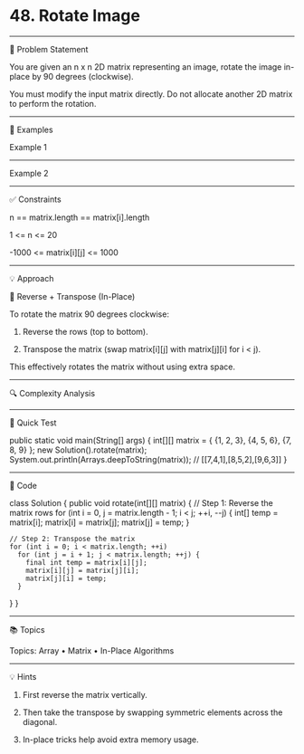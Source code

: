 # 48. Rotate Image

  


---

🧩 Problem Statement

You are given an n x n 2D matrix representing an image, rotate the image in-place by 90 degrees (clockwise).

You must modify the input matrix directly. Do not allocate another 2D matrix to perform the rotation.


---

🧠 Examples

Example 1


---

Example 2


---

✅ Constraints

n == matrix.length == matrix[i].length

1 <= n <= 20

-1000 <= matrix[i][j] <= 1000



---

💡 Approach

🔄 Reverse + Transpose (In-Place)

To rotate the matrix 90 degrees clockwise:

1. Reverse the rows (top to bottom).


2. Transpose the matrix (swap matrix[i][j] with matrix[j][i] for i < j).



This effectively rotates the matrix without using extra space.


---

🔍 Complexity Analysis


---

🧪 Quick Test

public static void main(String[] args) {
    int[][] matrix = {
        {1, 2, 3},
        {4, 5, 6},
        {7, 8, 9}
    };
    new Solution().rotate(matrix);
    System.out.println(Arrays.deepToString(matrix)); // [[7,4,1],[8,5,2],[9,6,3]]
}


---

🧠 Code

class Solution {
  public void rotate(int[][] matrix) {
    // Step 1: Reverse the matrix rows
    for (int i = 0, j = matrix.length - 1; i < j; ++i, --j) {
      int[] temp = matrix[i];
      matrix[i] = matrix[j];
      matrix[j] = temp;
    }

    // Step 2: Transpose the matrix
    for (int i = 0; i < matrix.length; ++i)
      for (int j = i + 1; j < matrix.length; ++j) {
        final int temp = matrix[i][j];
        matrix[i][j] = matrix[j][i];
        matrix[j][i] = temp;
      }
  }
}


---

📚 Topics

Topics: Array • Matrix • In-Place Algorithms


---

💡 Hints

1. First reverse the matrix vertically.


2. Then take the transpose by swapping symmetric elements across the diagonal.


3. In-place tricks help avoid extra memory usage.


